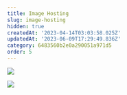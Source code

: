 ```yaml
---
title: Image Hosting
slug: image-hosting
hidden: true
createdAt: '2023-04-14T03:03:58.025Z'
updatedAt: '2023-06-09T17:29:49.836Z'
category: 6483560b2e0a290051a971d5
order: 5
---
```

![](https://files.readme.io/f7bb90b-Adding-RevenueCat-to-your-app.png)

![](https://files.readme.io/563a29f-RevenueCat-for-existing-apps.png)
